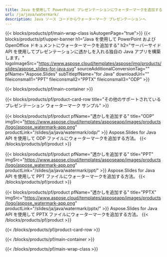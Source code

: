 ```yaml
---
title: Java を使用して PowerPoint プレゼンテーションにウォーターマークを追加する
url: /ja/java/watermark/
description: Java ソース コードからウォーターマーク プレゼンテーションへ
---
```


{{< blocks/products/pf/main-wrap-class isAutogenPage="true">}}
{{< blocks/products/pf/upper-banner h1="Java を使用して PowerPoint および OpenOffice ドキュメントにウォーターマークを追加する" h2="サーバーサイド API を使用してプレゼンテーションに透かしを入れる独自の Java アプリを構築します。" logoImageSrc="https://www.aspose.cloud/templates/aspose/img/products/slides/aspose_slides-for-java.svg" sourceAdditionalConversionTag="" pfName="Aspose.Slides" subTitlepfName="for Java" downloadUrl="" fileiconsmall1="PPT" fileiconsmall2="PPTX" fileiconsmall3="ODP" >}}

{{< blocks/products/pf/main-container >}}

{{< blocks/products/pf/product-card-row title="その他のサポートされているプレゼンテーション ウォーターマーク サンプル" >}}

{{< blocks/products/pf/product pfName="透かしを追加する" title="ODP" imgSrc="https://www.aspose.cloud/templates/asposeapp/images/products/logo/aspose_watermark-app.png" productLink="/slides/ja/java/watermark/odp/" >}}
Aspose.Slides for Java API を使用して ODP ファイルにウォーターマークを追加する方法。
{{< /blocks/products/pf/product >}}

{{< blocks/products/pf/product pfName="透かしを追加する" title="PPT" imgSrc="https://www.aspose.cloud/templates/asposeapp/images/products/logo/aspose_watermark-app.png" productLink="/slides/ja/java/watermark/ppt/" >}}
Aspose.Slides for Java API を使用して PPT ファイルにウォーターマークを追加する方法。
{{< /blocks/products/pf/product >}}

{{< blocks/products/pf/product pfName="透かしを追加する" title="PPTX" imgSrc="https://www.aspose.cloud/templates/asposeapp/images/products/logo/aspose_watermark-app.png" productLink="/slides/ja/java/watermark/pptx/" >}}
Aspose.Slides for Java API を使用して PPTX ファイルにウォーターマークを追加する方法。
{{< /blocks/products/pf/product >}}



{{< /blocks/products/pf/product-card-row >}}

{{< /blocks/products/pf/main-container >}}
    
{{< /blocks/products/pf/main-wrap-class >}}